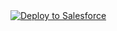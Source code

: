 <a href="https://githubsfdeploy.herokuapp.com?owner=VolodymyrBohuslavskiy;repo=test_DployToOrg">
  <img src="https://raw.githubusercontent.com/afawcett/githubsfdeploy/master/src/main/webapp/resources/img/deploy.png" alt="Deploy to Salesforce" />
</a>
